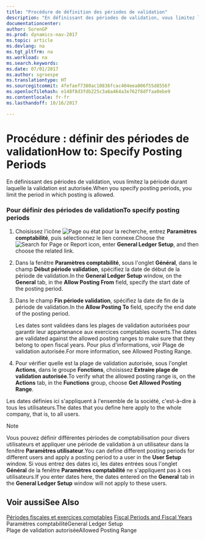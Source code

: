 ```yaml
---
title: "Procédure de définition des périodes de validation"
description: "En définissant des périodes de validation, vous limitez la période durant laquelle la validation est autorisée."
documentationcenter: 
author: SorenGP
ms.prod: dynamics-nav-2017
ms.topic: article
ms.devlang: na
ms.tgt_pltfrm: na
ms.workload: na
ms.search.keywords: 
ms.date: 07/01/2017
ms.author: sgroespe
ms.translationtype: HT
ms.sourcegitcommit: 4fefaef7380ac10836fcac404eea006f55d8556f
ms.openlocfilehash: e148f8d3fdb225c3a6a464a3e762f8dffaa0ebe9
ms.contentlocale: fr-fr
ms.lasthandoff: 10/16/2017

---
```

# <a name="how-to-specify-posting-periods"></a><span data-ttu-id="9b4e1-103">Procédure : définir des périodes de validation</span><span class="sxs-lookup"><span data-stu-id="9b4e1-103">How to: Specify Posting Periods</span></span>
<span data-ttu-id="9b4e1-104">En définissant des périodes de validation, vous limitez la période durant laquelle la validation est autorisée.</span><span class="sxs-lookup"><span data-stu-id="9b4e1-104">When you specify posting periods, you limit the period in which posting is allowed.</span></span>  
  
### <a name="to-specify-posting-periods"></a><span data-ttu-id="9b4e1-105">Pour définir des périodes de validation</span><span class="sxs-lookup"><span data-stu-id="9b4e1-105">To specify posting periods</span></span>  
  
1.  <span data-ttu-id="9b4e1-106">Choisissez l'icône ![Page ou état pour la recherche](media/ui-search/search_small.png "icône Page ou état pour la recherche"), entrez **Paramètres comptabilité**, puis sélectionnez le lien connexe.</span><span class="sxs-lookup"><span data-stu-id="9b4e1-106">Choose the ![Search for Page or Report](media/ui-search/search_small.png "Search for Page or Report icon") icon, enter **General Ledger Setup**, and then choose the related link.</span></span>  
  
2.  <span data-ttu-id="9b4e1-107">Dans la fenêtre **Paramètres comptabilité**, sous l'onglet **Général**, dans le champ **Début période validation**, spécifiez la date de début de la période de validation.</span><span class="sxs-lookup"><span data-stu-id="9b4e1-107">In the **General Ledger Setup** window, on the **General** tab, in the **Allow Posting From** field, specify the start date of the posting period.</span></span>  
  
3.  <span data-ttu-id="9b4e1-108">Dans le champ **Fin période validation**, spécifiez la date de fin de la période de validation.</span><span class="sxs-lookup"><span data-stu-id="9b4e1-108">In the **Allow Posting To** field, specify the end date of the posting period.</span></span>  
  
     <span data-ttu-id="9b4e1-109">Les dates sont validées dans les plages de validation autorisées pour garantir leur appartenance aux exercices comptables ouverts.</span><span class="sxs-lookup"><span data-stu-id="9b4e1-109">The dates are validated against the allowed posting ranges to make sure that they belong to open fiscal years.</span></span> <span data-ttu-id="9b4e1-110">Pour plus d'informations, voir Plage de validation autorisée.</span><span class="sxs-lookup"><span data-stu-id="9b4e1-110">For more information, see Allowed Posting Range.</span></span>  
  
4.  <span data-ttu-id="9b4e1-111">Pour vérifier quelle est la plage de validation autorisée, sous l'onglet **Actions**, dans le groupe **Fonctions**, choisissez **Extraire plage de validation autorisée**.</span><span class="sxs-lookup"><span data-stu-id="9b4e1-111">To verify what the allowed posting range is, on the **Actions** tab, in the **Functions** group, choose **Get Allowed Posting Range**.</span></span>  
  
 <span data-ttu-id="9b4e1-112">Les dates définies ici s'appliquent à l'ensemble de la société, c'est-à-dire à tous les utilisateurs.</span><span class="sxs-lookup"><span data-stu-id="9b4e1-112">The dates that you define here apply to the whole company, that is, to all users.</span></span>  
  
> [!NOTE]  
>  <span data-ttu-id="9b4e1-113">Vous pouvez définir différentes périodes de comptabilisation pour divers utilisateurs et appliquer une période de validation à un utilisateur dans la fenêtre **Paramètres utilisateur**.</span><span class="sxs-lookup"><span data-stu-id="9b4e1-113">You can define different posting periods for different users and apply a posting period to a user in the **User Setup** window.</span></span> <span data-ttu-id="9b4e1-114">Si vous entrez des dates ici, les dates entrées sous l'onglet **Général** de la fenêtre **Paramètres comptabilité** ne s'appliquent pas à ces utilisateurs.</span><span class="sxs-lookup"><span data-stu-id="9b4e1-114">If you enter dates here, the dates entered on the **General** tab in the **General Ledger Setup** window will not apply to these users.</span></span>  
  
## <a name="see-also"></a><span data-ttu-id="9b4e1-115">Voir aussi</span><span class="sxs-lookup"><span data-stu-id="9b4e1-115">See Also</span></span>  
 <span data-ttu-id="9b4e1-116">[Périodes fiscales et exercices comptables](fiscal-periods-and-fiscal-years.md) </span><span class="sxs-lookup"><span data-stu-id="9b4e1-116">[Fiscal Periods and Fiscal Years](fiscal-periods-and-fiscal-years.md) </span></span>  
 <span data-ttu-id="9b4e1-117">Paramètres comptabilité</span><span class="sxs-lookup"><span data-stu-id="9b4e1-117">General Ledger Setup</span></span>   
 <span data-ttu-id="9b4e1-118">Plage de validation autorisée</span><span class="sxs-lookup"><span data-stu-id="9b4e1-118">Allowed Posting Range</span></span>

